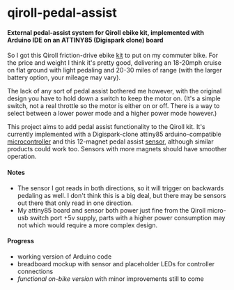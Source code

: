 # qiroll-pedal-assist
#### External pedal-assist system for Qiroll ebike kit, implemented with Arduino IDE on an ATTINY85 (Digispark clone) board

So I got this Qiroll friction-drive ebike [kit](https://www.aliexpress.com/item/4000366510773.html) to put on my commuter bike. For the price and weight I think it's pretty good, delivering an 18-20mph cruise on flat ground with light pedaling and 20-30 miles of range (with the larger battery option, your mileage may vary).

The lack of any sort of pedal assist bothered me however, with the original design you have to hold down a switch to keep the motor on. (It's a simple switch, not a real throttle so the motor is either on or off. There is a way to select between a lower power mode and a higher power mode however.)

This project aims to add pedal assist functionality to the Qiroll kit. It's currently implemented with a Digispark-clone attiny85 arduino-compatible [microcontroller](https://smile.amazon.com/gp/product/B07KVS4YGQ/) and this 12-magnet pedal assist [sensor](https://smile.amazon.com/gp/product/B08GY819YF/), although similar products could work too. Sensors with more magnets should have smoother operation.

#### Notes
* The sensor I got reads in both directions, so it will trigger on backwards pedaling as well. I don't think this is a big deal, but there may be sensors out there that only read in one direction.
* My attiny85 board and sensor both power just fine from the Qiroll micro-usb switch port +5v supply, parts with a higher power consumption may not which would require a more complex design.

#### Progress
* working version of Arduino code
* breadboard mockup with sensor and placeholder LEDs for controller connections
* _functional on-bike version_ with minor improvements still to come
